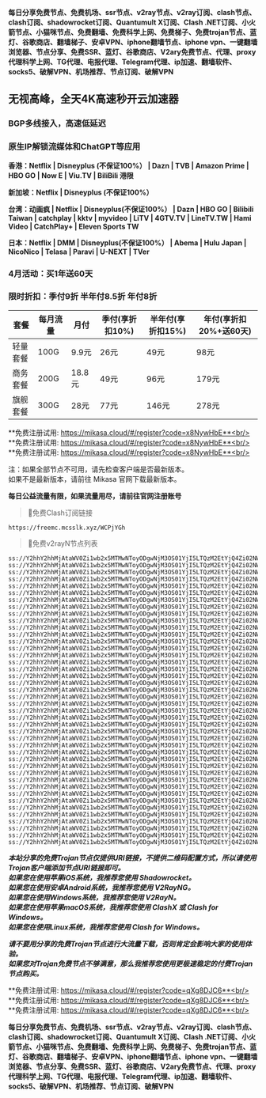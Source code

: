 **每日分享免费节点、免费机场、ssr节点、v2ray节点、v2ray订阅、clash节点、clash订阅、shadowrocket订阅、Quantumult X订阅、Clash .NET订阅、小火箭节点、小猫咪节点、免费翻墙、免费科学上网、免费梯子、免费trojan节点、蓝灯、谷歌商店、翻墙梯子、安卓VPN、iphone翻墙节点、iphone vpn、一键翻墙浏览器、节点分享、免费SSR、蓝灯、谷歌商店、V2ary免费节点、代理、proxy代理科学上网、TG代理、电报代理、Telegram代理、ip加速、翻墙软件、socks5、破解VPN、机场推荐、节点订阅、破解VPN**


## 无视高峰，全天4K高速秒开云加速器
### BGP多线接入，高速低延迟
### 原生IP解锁流媒体和ChatGPT等应用

**香港：Netflix | Disneyplus (不保证100%） | Dazn | TVB | Amazon Prime | HBO GO | Now E | Viu.TV | BiliBili 港限**

**新加坡：Netflix | Disneyplus (不保证100%）**

**台湾：动画疯 | Netflix | Disneyplus(不保证100%） | Dazn | HBO GO | Bilibili Taiwan | catchplay | kktv | myvideo | LiTV | 4GTV.TV | LineTV.TW | Hami Video | CatchPlay+ | Eleven Sports TW**

**日本：Netflix | DMM | Disneyplus(不保证100%） | Abema | Hulu Japan | NicoNico | Telasa | Paravi | U-NEXT | TVer**

### 4月活动：买1年送60天
### 限时折扣：季付9折 半年付8.5折 年付8折

| 套餐 | 每月流量 | 月付 | 季付(享折扣10%) | 半年付(享折扣15%) | 年付(享折扣20%+送60天) |
| --- | ----- | --- | --------- | ---------- | ------------- |
| 轻量套餐 | 100G | 9.9元 | 26元 | 49元 |  98元 |
| 商务套餐 | 200G | 18.8元 | 49元 | 96元 |  179元 |
| 旗舰套餐 | 300G | 28元 | 77元 | 146元 |  278元 |


**免费注册试用: https://mikasa.cloud/#/register?code=x8NywHbE**<br/>
**免费注册试用: https://mikasa.cloud/#/register?code=x8NywHbE**<br/>
**免费注册试用: https://mikasa.cloud/#/register?code=x8NywHbE**<br/>

注：如果全部节点不可用，请先检查客户端是否最新版本。<br/>
  如果不是最新版本，请前往 Mikasa 官网下载最新版本。


**每日公益流量有限，如果流量用尽，请前往官网注册账号**
      

>🚀免费Clash订阅链接

```
https://freemc.mcsslk.xyz/WCPjYGh
```


>🚀免费v2rayN节点列表

```
ss://Y2hhY2hhMjAtaWV0Zi1wb2x5MTMwNToyODgwNjM3OS01YjI5LTQzM2EtYjQ4Zi02NWEzNjgxZjdhNGQ@free.2apzhfa.xyz:31016#%E5%89%A9%E4%BD%99%E6%B5%81%E9%87%8F%EF%BC%9A10%20GB
ss://Y2hhY2hhMjAtaWV0Zi1wb2x5MTMwNToyODgwNjM3OS01YjI5LTQzM2EtYjQ4Zi02NWEzNjgxZjdhNGQ@free.2apzhfa.xyz:31016#%E5%A5%97%E9%A4%90%E5%88%B0%E6%9C%9F%EF%BC%9A%E9%95%BF%E6%9C%9F%E6%9C%89%E6%95%88
ss://Y2hhY2hhMjAtaWV0Zi1wb2x5MTMwNToyODgwNjM3OS01YjI5LTQzM2EtYjQ4Zi02NWEzNjgxZjdhNGQ@free.2apzhfa.xyz:31016#v2rayng%E6%97%A0%E6%B3%95%E4%BD%BF%E7%94%A8%E7%9A%84%E7%94%A8%E6%88%B7%E8%AF%B7%E4%B8%8B%E8%BD%BDclash%20for%20android
ss://Y2hhY2hhMjAtaWV0Zi1wb2x5MTMwNToyODgwNjM3OS01YjI5LTQzM2EtYjQ4Zi02NWEzNjgxZjdhNGQ@free.2apzhfa.xyz:31016#%E6%97%A0%E6%B3%95%E4%BD%BF%E7%94%A8%E8%AF%B7%E6%9D%A5%E5%AE%98%E7%BD%91%E6%9B%B4%E6%96%B0%E8%AE%A2%E9%98%85
ss://Y2hhY2hhMjAtaWV0Zi1wb2x5MTMwNToyODgwNjM3OS01YjI5LTQzM2EtYjQ4Zi02NWEzNjgxZjdhNGQ@free.2apzhfa.xyz:31016#%E5%AE%98%E7%BD%91%E5%9C%B0%E5%9D%80%EF%BC%9A%20a.mikasass.pro
ss://Y2hhY2hhMjAtaWV0Zi1wb2x5MTMwNToyODgwNjM3OS01YjI5LTQzM2EtYjQ4Zi02NWEzNjgxZjdhNGQ@free.2apzhfa.xyz:31016#%E6%B0%B8%E4%B9%85%E5%9F%9F%E5%90%8D%E5%8F%91%E5%B8%83%E9%A1%B5%EF%BC%9Amcrelease.xyz
ss://Y2hhY2hhMjAtaWV0Zi1wb2x5MTMwNToyODgwNjM3OS01YjI5LTQzM2EtYjQ4Zi02NWEzNjgxZjdhNGQ@free.2apzhfa.xyz:31016#%E6%B0%B8%E4%B9%85%E4%B8%AD%E6%96%87%E5%9F%9F%E5%90%8D%EF%BC%9A%E7%B1%B3%E5%8D%A1%E8%8E%8E.xyz
ss://Y2hhY2hhMjAtaWV0Zi1wb2x5MTMwNToyODgwNjM3OS01YjI5LTQzM2EtYjQ4Zi02NWEzNjgxZjdhNGQ@free.2apzhfa.xyz:31016#%E3%80%90%E4%B8%93%E7%BA%BF%E3%80%91%7C%20%E9%A6%99%E6%B8%AF01%20%7C%201x%20HK
ss://Y2hhY2hhMjAtaWV0Zi1wb2x5MTMwNToyODgwNjM3OS01YjI5LTQzM2EtYjQ4Zi02NWEzNjgxZjdhNGQ@free.2apzhfa.xyz:31017#%E3%80%90%E4%B8%93%E7%BA%BF%E3%80%91%7C%20%E9%A6%99%E6%B8%AF02%20%7C%201x%20HK
ss://Y2hhY2hhMjAtaWV0Zi1wb2x5MTMwNToyODgwNjM3OS01YjI5LTQzM2EtYjQ4Zi02NWEzNjgxZjdhNGQ@free.2apzhfa.xyz:31018#%E3%80%90%E4%B8%93%E7%BA%BF%E3%80%91%7C%20%E9%A6%99%E6%B8%AF03%20%7C%201x%20HK
ss://Y2hhY2hhMjAtaWV0Zi1wb2x5MTMwNToyODgwNjM3OS01YjI5LTQzM2EtYjQ4Zi02NWEzNjgxZjdhNGQ@free.2apzhfa.xyz:31026#%E3%80%90%E4%B8%93%E7%BA%BF%E3%80%91%7C%20%E5%8F%B0%E6%B9%BE%2001%20%7C%201x%20TWN
ss://Y2hhY2hhMjAtaWV0Zi1wb2x5MTMwNToyODgwNjM3OS01YjI5LTQzM2EtYjQ4Zi02NWEzNjgxZjdhNGQ@free.2apzhfa.xyz:31027#%E3%80%90%E4%B8%93%E7%BA%BF%E3%80%91%7C%20%E5%8F%B0%E6%B9%BE%2002%20%7C%201x%20TWN
ss://Y2hhY2hhMjAtaWV0Zi1wb2x5MTMwNToyODgwNjM3OS01YjI5LTQzM2EtYjQ4Zi02NWEzNjgxZjdhNGQ@free.2apzhfa.xyz:31028#%E3%80%90%E4%B8%93%E7%BA%BF%E3%80%91%7C%20%E5%8F%B0%E6%B9%BE%2003%20%7C%201x%20TWN
ss://Y2hhY2hhMjAtaWV0Zi1wb2x5MTMwNToyODgwNjM3OS01YjI5LTQzM2EtYjQ4Zi02NWEzNjgxZjdhNGQ@free.2apzhfa.xyz:31010#%E3%80%90%E4%B8%93%E7%BA%BF%E3%80%91%7C%20%E6%97%A5%E6%9C%AC%2001%20%7C%201x%20JP
ss://Y2hhY2hhMjAtaWV0Zi1wb2x5MTMwNToyODgwNjM3OS01YjI5LTQzM2EtYjQ4Zi02NWEzNjgxZjdhNGQ@free.2apzhfa.xyz:31011#%E3%80%90%E4%B8%93%E7%BA%BF%E3%80%91%7C%20%E6%97%A5%E6%9C%AC%2002%20%7C%201x%20JP
ss://Y2hhY2hhMjAtaWV0Zi1wb2x5MTMwNToyODgwNjM3OS01YjI5LTQzM2EtYjQ4Zi02NWEzNjgxZjdhNGQ@free.2apzhfa.xyz:31012#%E3%80%90%E4%B8%93%E7%BA%BF%E3%80%91%7C%20%E6%97%A5%E6%9C%AC%2003%20%7C%201x%20JP
ss://Y2hhY2hhMjAtaWV0Zi1wb2x5MTMwNToyODgwNjM3OS01YjI5LTQzM2EtYjQ4Zi02NWEzNjgxZjdhNGQ@free.2apzhfa.xyz:31020#%E3%80%90%E4%B8%93%E7%BA%BF%E3%80%91%7C%20%E6%96%B0%E5%8A%A0%E5%9D%A1%2001%20%7C%201x%20SG
ss://Y2hhY2hhMjAtaWV0Zi1wb2x5MTMwNToyODgwNjM3OS01YjI5LTQzM2EtYjQ4Zi02NWEzNjgxZjdhNGQ@free.2apzhfa.xyz:31021#%E3%80%90%E4%B8%93%E7%BA%BF%E3%80%91%7C%20%E6%96%B0%E5%8A%A0%E5%9D%A1%2002%20%7C%201x%20SG
ss://Y2hhY2hhMjAtaWV0Zi1wb2x5MTMwNToyODgwNjM3OS01YjI5LTQzM2EtYjQ4Zi02NWEzNjgxZjdhNGQ@free.2apzhfa.xyz:31022#%E3%80%90%E4%B8%93%E7%BA%BF%E3%80%91%7C%20%E6%96%B0%E5%8A%A0%E5%9D%A1%2003%20%7C%201x%20SG
ss://Y2hhY2hhMjAtaWV0Zi1wb2x5MTMwNToyODgwNjM3OS01YjI5LTQzM2EtYjQ4Zi02NWEzNjgxZjdhNGQ@free.2apzhfa.xyz:31030#%E3%80%90%E4%B8%93%E7%BA%BF%E3%80%91%7C%20%E7%BE%8E%E5%9B%BD%2001%20%7C%201x%20US
ss://Y2hhY2hhMjAtaWV0Zi1wb2x5MTMwNToyODgwNjM3OS01YjI5LTQzM2EtYjQ4Zi02NWEzNjgxZjdhNGQ@free.2apzhfa.xyz:31031#%E3%80%90%E4%B8%93%E7%BA%BF%E3%80%91%7C%20%E7%BE%8E%E5%9B%BD%2002%20%7C%201x%20US
ss://Y2hhY2hhMjAtaWV0Zi1wb2x5MTMwNToyODgwNjM3OS01YjI5LTQzM2EtYjQ4Zi02NWEzNjgxZjdhNGQ@free.2apzhfa.xyz:31032#%E3%80%90%E4%B8%93%E7%BA%BF%E3%80%91%7C%20%E7%BE%8E%E5%9B%BD%2003%20%7C%201x%20US
ss://Y2hhY2hhMjAtaWV0Zi1wb2x5MTMwNToyODgwNjM3OS01YjI5LTQzM2EtYjQ4Zi02NWEzNjgxZjdhNGQ@free.2apzhfa.xyz:31040#%E9%9F%A9%E5%9B%BD%2001%20%7C%201x%20KR
ss://Y2hhY2hhMjAtaWV0Zi1wb2x5MTMwNToyODgwNjM3OS01YjI5LTQzM2EtYjQ4Zi02NWEzNjgxZjdhNGQ@free.2apzhfa.xyz:31044#%E8%8F%B2%E5%BE%8B%E5%AE%BE%2001%20%7C%201x%20PH
ss://Y2hhY2hhMjAtaWV0Zi1wb2x5MTMwNToyODgwNjM3OS01YjI5LTQzM2EtYjQ4Zi02NWEzNjgxZjdhNGQ@free.2apzhfa.xyz:31046#%E5%8D%B0%E5%BA%A6%2001%20%7C%201x%20IN
ss://Y2hhY2hhMjAtaWV0Zi1wb2x5MTMwNToyODgwNjM3OS01YjI5LTQzM2EtYjQ4Zi02NWEzNjgxZjdhNGQ@free.2apzhfa.xyz:31048#%E6%BE%B3%E5%A4%A7%E5%88%A9%E4%BA%9A%2001%20%7C%201x%20AU
ss://Y2hhY2hhMjAtaWV0Zi1wb2x5MTMwNToyODgwNjM3OS01YjI5LTQzM2EtYjQ4Zi02NWEzNjgxZjdhNGQ@free.2apzhfa.xyz:31050#%E5%8A%A0%E6%8B%BF%E5%A4%A7%2001%20%7C%201x%20CA
ss://Y2hhY2hhMjAtaWV0Zi1wb2x5MTMwNToyODgwNjM3OS01YjI5LTQzM2EtYjQ4Zi02NWEzNjgxZjdhNGQ@free.2apzhfa.xyz:31052#%E8%8B%B1%E5%9B%BD%2001%20%7C%201x%20UK
ss://Y2hhY2hhMjAtaWV0Zi1wb2x5MTMwNToyODgwNjM3OS01YjI5LTQzM2EtYjQ4Zi02NWEzNjgxZjdhNGQ@free.2apzhfa.xyz:31054#%E5%BE%B7%E5%9B%BD%2001%20%7C%201x%20DE
ss://Y2hhY2hhMjAtaWV0Zi1wb2x5MTMwNToyODgwNjM3OS01YjI5LTQzM2EtYjQ4Zi02NWEzNjgxZjdhNGQ@free.2apzhfa.xyz:31056#%E4%BF%84%E7%BD%97%E6%96%AF%2001%20%7C%201x%20RU
ss://Y2hhY2hhMjAtaWV0Zi1wb2x5MTMwNToyODgwNjM3OS01YjI5LTQzM2EtYjQ4Zi02NWEzNjgxZjdhNGQ@free.2apzhfa.xyz:31058#%E9%98%BF%E6%A0%B9%E5%BB%B7%2001%20%7C%201x%20AR
ss://Y2hhY2hhMjAtaWV0Zi1wb2x5MTMwNToyODgwNjM3OS01YjI5LTQzM2EtYjQ4Zi02NWEzNjgxZjdhNGQ@free.2apzhfa.xyz:31060#%E5%9C%9F%E8%80%B3%E5%85%B6%2001%20%7C%201x%20TR
ss://Y2hhY2hhMjAtaWV0Zi1wb2x5MTMwNToyODgwNjM3OS01YjI5LTQzM2EtYjQ4Zi02NWEzNjgxZjdhNGQ@free.2apzhfa.xyz:31062#%E4%B9%8C%E5%85%8B%E5%85%B0%2001%20%7C%201x%20UA
ss://Y2hhY2hhMjAtaWV0Zi1wb2x5MTMwNToyODgwNjM3OS01YjI5LTQzM2EtYjQ4Zi02NWEzNjgxZjdhNGQ@free.2apzhfa.xyz:31064#%E8%B6%8A%E5%8D%97%2001%20%7C%201x%20VN
ss://Y2hhY2hhMjAtaWV0Zi1wb2x5MTMwNToyODgwNjM3OS01YjI5LTQzM2EtYjQ4Zi02NWEzNjgxZjdhNGQ@free.2apzhfa.xyz:31066#%E5%B7%B4%E8%A5%BF%2001%20%7C%201x%20BR
ss://Y2hhY2hhMjAtaWV0Zi1wb2x5MTMwNToyODgwNjM3OS01YjI5LTQzM2EtYjQ4Zi02NWEzNjgxZjdhNGQ@free.2apzhfa.xyz:31068#%E8%A5%BF%E7%8F%AD%E7%89%99%2001%20%7C%201x%20ES
ss://Y2hhY2hhMjAtaWV0Zi1wb2x5MTMwNToyODgwNjM3OS01YjI5LTQzM2EtYjQ4Zi02NWEzNjgxZjdhNGQ@free.2apzhfa.xyz:31070#%E9%A9%AC%E6%9D%A5%E8%A5%BF%E4%BA%9A%2001%20%7C%201x%20MY
ss://Y2hhY2hhMjAtaWV0Zi1wb2x5MTMwNToyODgwNjM3OS01YjI5LTQzM2EtYjQ4Zi02NWEzNjgxZjdhNGQ@free.2apzhfa.xyz:31072#%E6%B3%B0%E5%9B%BD%2001%20%7C%201x%20TH
ss://Y2hhY2hhMjAtaWV0Zi1wb2x5MTMwNToyODgwNjM3OS01YjI5LTQzM2EtYjQ4Zi02NWEzNjgxZjdhNGQ@free.2apzhfa.xyz:31074#%E5%8C%88%E7%89%99%E5%88%A9%2001%20%7C%201x%20HU
ss://Y2hhY2hhMjAtaWV0Zi1wb2x5MTMwNToyODgwNjM3OS01YjI5LTQzM2EtYjQ4Zi02NWEzNjgxZjdhNGQ@free.2apzhfa.xyz:31010#%E6%97%A5%E6%9C%AC%20%E3%80%90%E7%89%B9%E6%AE%8A%E5%9C%B0%E5%8C%BA%E7%9B%B4%E8%BF%9E%E3%80%91
ss://Y2hhY2hhMjAtaWV0Zi1wb2x5MTMwNToyODgwNjM3OS01YjI5LTQzM2EtYjQ4Zi02NWEzNjgxZjdhNGQ@free.2apzhfa.xyz:31020#%E6%96%B0%E5%8A%A0%E5%9D%A1%E3%80%90%E7%89%B9%E6%AE%8A%E5%9C%B0%E5%8C%BA%E7%9B%B4%E8%BF%9E%E3%80%91
ss://Y2hhY2hhMjAtaWV0Zi1wb2x5MTMwNToyODgwNjM3OS01YjI5LTQzM2EtYjQ4Zi02NWEzNjgxZjdhNGQ@free.2apzhfa.xyz:31030#%E7%BE%8E%E5%9B%BD%E3%80%90%E7%89%B9%E6%AE%8A%E5%9C%B0%E5%8C%BA%E7%9B%B4%E8%BF%9E%E3%80%91
```

***本站分享的免费Trojan节点仅提供URI链接，不提供二维码配置方式，所以请使用Trojan客户端添加节点URI链接即可。***<br/>
***如果您在使用苹果iOS系统，我推荐您使用 Shadowrocket。***<br/>
***如果您在使用安卓Android系统，我推荐您使用 V2RayNG。***<br/>
***如果您在使用Windows系统，我推荐您使用 V2RayN。***<br/>
***如果您在使用苹果macOS系统，我推荐您使用 ClashX 或 Clash  for Windows。***<br/>
***如果您在使用Linux系统，我推荐您使用 Clash  for Windows。***<br/>

***请不要用分享的免费Trojan节点进行大流量下载，否则肯定会影响大家的使用体验。***<br/>
***如果您对Trojan免费节点不够满意，那么我推荐您使用更极速稳定的付费Trojan节点购买。***<br/>

**免费注册试用: https://mikasa.cloud/#/register?code=qXg8DJC6**<br/>
**免费注册试用: https://mikasa.cloud/#/register?code=qXg8DJC6**<br/>
**免费注册试用: https://mikasa.cloud/#/register?code=qXg8DJC6**<br/>

**每日分享免费节点、免费机场、ssr节点、v2ray节点、v2ray订阅、clash节点、clash订阅、shadowrocket订阅、Quantumult X订阅、Clash .NET订阅、小火箭节点、小猫咪节点、免费翻墙、免费科学上网、免费梯子、免费trojan节点、蓝灯、谷歌商店、翻墙梯子、安卓VPN、iphone翻墙节点、iphone vpn、一键翻墙浏览器、节点分享、免费SSR、蓝灯、谷歌商店、V2ary免费节点、代理、proxy代理科学上网、TG代理、电报代理、Telegram代理、ip加速、翻墙软件、socks5、破解VPN、机场推荐、节点订阅、破解VPN**
